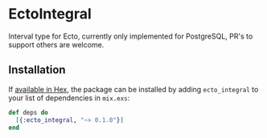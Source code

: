 # EctoIntegral

Interval type for Ecto, currently only implemented for PostgreSQL, PR's to support others are welcome.

## Installation

If [available in Hex](https://hex.pm/docs/publish), the package can be installed
by adding `ecto_integral` to your list of dependencies in `mix.exs`:

```elixir
def deps do
  [{:ecto_integral, "~> 0.1.0"}]
end
```

